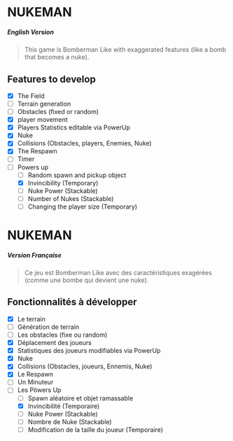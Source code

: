 # NUKEMAN

##### English Version

> This game is Bomberman Like with exaggerated features (like a bomb that becomes a nuke).

## Features to develop

- [x] The Field
- [ ] Terrain generation
- [ ] Obstacles (fixed or random)
- [x] player movement
- [x] Players Statistics editable via PowerUp
- [x] Nuke
- [x] Collisions (Obstacles, players, Enemies, Nuke)
- [x] The Respawn
- [ ] Timer
- [ ] Powers up
  - [ ] Random spawn and pickup object
  - [x] Invincibility (Temporary)
  - [ ] Nuke Power (Stackable)
  - [ ] Number of Nukes (Stackable)
  - [ ] Changing the player size (Temporary)

# NUKEMAN

##### Version Française

> Ce jeu est Bomberman Like avec des caractéristiques exagérées (comme une bombe qui devient une nuke).

## Fonctionnalités à développer

- [x] Le terrain
- [ ] Génération de terrain
- [ ] Les obstacles (fixe ou random)
- [x] Déplacement des joueurs
- [x] Statistiques des joueurs modifiables via PowerUp
- [x] Nuke
- [x] Collisions (Obstacles, joueurs, Ennemis, Nuke)
- [x] Le Respawn
- [ ] Un Minuteur
- [ ] Les Pöwers Up
  - [ ] Spawn aléatoire et objet ramassable
  - [x] Invincibilité (Temporaire)
  - [ ] Nuke Power (Stackable)
  - [ ] Nombre de Nuke (Stackable)
  - [ ] Modification de la taille du joueur (Temporaire)

